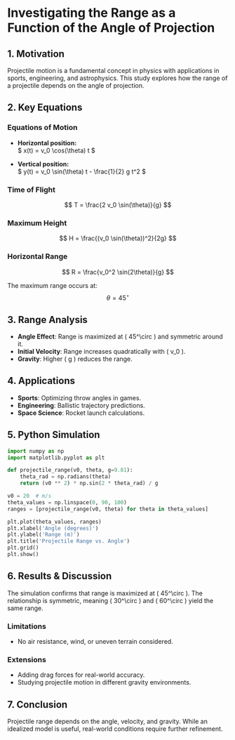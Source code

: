 # Investigating the Range as a Function of the Angle of Projection

## 1. Motivation
Projectile motion is a fundamental concept in physics with applications in sports, engineering, and astrophysics. This study explores how the range of a projectile depends on the angle of projection.

## 2. Key Equations  

### Equations of Motion  
- **Horizontal position:**  
  $ x(t) = v_0 \cos(\theta) t $

- **Vertical position:**  
  $ y(t) = v_0 \sin(\theta) t - \frac{1}{2} g t^2 $

### Time of Flight  
$$ T = \frac{2 v_0 \sin(\theta)}{g} $$

### Maximum Height  
$$ H = \frac{(v_0 \sin(\theta))^2}{2g} $$

### Horizontal Range  
$$ R = \frac{v_0^2 \sin(2\theta)}{g} $$

The maximum range occurs at:  
$$ \theta = 45^\circ $$


## 3. Range Analysis
- **Angle Effect**: Range is maximized at \( 45^\circ \) and symmetric around it.
- **Initial Velocity**: Range increases quadratically with \( v_0 \).
- **Gravity**: Higher \( g \) reduces the range.

## 4. Applications
- **Sports**: Optimizing throw angles in games.
- **Engineering**: Ballistic trajectory predictions.
- **Space Science**: Rocket launch calculations.

## 5. Python Simulation
```python
import numpy as np
import matplotlib.pyplot as plt

def projectile_range(v0, theta, g=9.81):
    theta_rad = np.radians(theta)
    return (v0 ** 2) * np.sin(2 * theta_rad) / g

v0 = 20  # m/s
theta_values = np.linspace(0, 90, 100)
ranges = [projectile_range(v0, theta) for theta in theta_values]

plt.plot(theta_values, ranges)
plt.xlabel('Angle (degrees)')
plt.ylabel('Range (m)')
plt.title('Projectile Range vs. Angle')
plt.grid()
plt.show()
```

## 6. Results & Discussion
The simulation confirms that range is maximized at \( 45^\circ \). The relationship is symmetric, meaning \( 30^\circ \) and \( 60^\circ \) yield the same range.

### Limitations
- No air resistance, wind, or uneven terrain considered.

### Extensions
- Adding drag forces for real-world accuracy.
- Studying projectile motion in different gravity environments.

## 7. Conclusion
Projectile range depends on the angle, velocity, and gravity. While an idealized model is useful, real-world conditions require further refinement.

